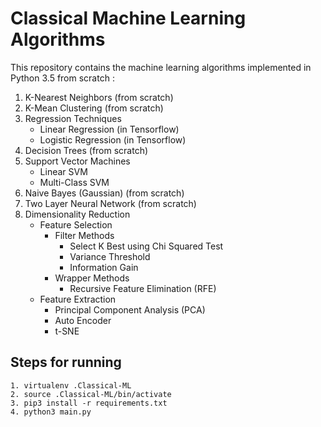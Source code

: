 # Classical Machine Learning Algorithms

This repository contains the machine learning algorithms implemented in Python 3.5 from scratch :


1. K-Nearest Neighbors (from scratch)
2. K-Mean Clustering (from scratch)
3. Regression Techniques
    - Linear Regression (in Tensorflow)
    - Logistic Regression (in Tensorflow)
4. Decision Trees (from scratch)
5. Support Vector Machines
    - Linear SVM
    - Multi-Class SVM
6. Naive Bayes (Gaussian) (from scratch)
7. Two Layer Neural Network (from scratch)
8. Dimensionality Reduction
    - Feature Selection
        - Filter Methods
            - Select K Best using Chi Squared Test
            - Variance Threshold
            - Information Gain
        - Wrapper Methods
            - Recursive Feature Elimination (RFE)
    - Feature Extraction
        - Principal Component Analysis (PCA)
        - Auto Encoder
        - t-SNE


## Steps for running
```
1. virtualenv .Classical-ML
2. source .Classical-ML/bin/activate
3. pip3 install -r requirements.txt
4. python3 main.py
```
